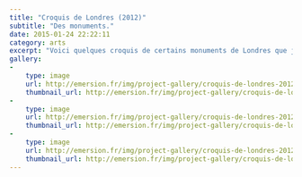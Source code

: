 ```yaml
---
title: "Croquis de Londres (2012)"
subtitle: "Des monuments."
date: 2015-01-24 22:22:11
category: arts
excerpt: "Voici quelques croquis de certains monuments de Londres que j'ai faits lors de mon voyage en 2012."
gallery:
-
    type: image
    url: http://emersion.fr/img/project-gallery/croquis-de-londres-2012/big-ben.jpg
    thumbnail_url: http://emersion.fr/img/project-gallery/croquis-de-londres-2012/thumbnails/big-ben.jpg
-
    type: image
    url: http://emersion.fr/img/project-gallery/croquis-de-londres-2012/golden-jubilee-bridge.jpg
    thumbnail_url: http://emersion.fr/img/project-gallery/croquis-de-londres-2012/thumbnails/golden-jubilee-bridge.jpg
-
    type: image
    url: http://emersion.fr/img/project-gallery/croquis-de-londres-2012/tower-bridge.jpg
    thumbnail_url: http://emersion.fr/img/project-gallery/croquis-de-londres-2012/thumbnails/tower-bridge.jpg
---
```


